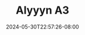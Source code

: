 --- 
title: "Alyyyn A3"
description: "video  video bokep Alyyyn A3 ig   baru"
date: 2024-05-30T22:57:26-08:00
file_code: "z06vsfp4gs1v"
draft: false
cover: "ypqdxkte0el9r033.jpg"
tags: ["Alyyyn", "bokep-indo", "bokep-viral", "bokep-ig"]
length: 9
fld_id: "1483006"
foldername: "Alyyyn"
categories: ["Alyyyn"]
views: 0
---